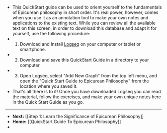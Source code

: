 - This QuickStart guide can be used to orient yourself to the fundamentals of Epicurean philosophy in short order.  It's real power, however, comes when you use it as an annotation tool to make your own notes and applications to the existing text.  While you can review all the available text on this screen, in order to download this database and adapt it for yourself, use the following procedure:
- 1. Download and Install [Logseq](https://logseq.com/downloads) on your computer or tablet or smartphone.
- 2. Download and save this QuickStart Guide in a directory to your computer
- 3. Open Logseq, select "Add New Graph" from the top left menu, and open the "Quick Start Guide to Epicurean Philosophy" from the location where you saved it.
- That's all there is to it!  Once you have downloaded Logseq you can read the material, follow the exercises, and make your own unique notes here in the Quick Start Guide as you go.
- ---
- **Next:** [[Step 1:  Learn the Significance of Epicurean Philosophy]]
- **Home:** [[QuickStart Guide To Epicurean Philosophy]]
-
